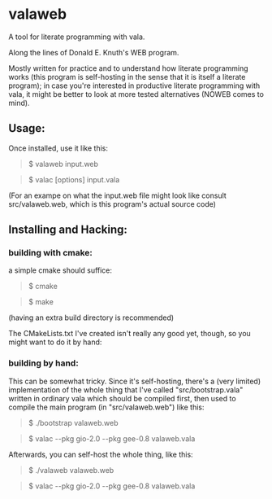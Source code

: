 # valaweb
A tool for literate programming with vala.

Along the lines of Donald E. Knuth's WEB program.

Mostly written for practice and to understand how literate programming works (this program is self-hosting in the sense that it is itself a literate program); in case you're interested in productive literate programming with vala, it might be better to look at more tested alternatives (NOWEB comes to mind).

## Usage:

Once installed, use it like this:

> $ valaweb input.web

> $ valac [options] input.vala

(For an exampe on what the input.web file might look like consult src/valaweb.web, which is this program's actual source code)

## Installing and Hacking:

### building with cmake:

a simple cmake should suffice:

> $ cmake

> $ make

(having an extra build directory is recommended)

The CMakeLists.txt I've created isn't really any good yet, though, so you might want to do it by hand:

### building by hand:

This can be somewhat tricky. Since it's self-hosting, there's a (very limited) implementation of the whole thing that I've called "src/bootstrap.vala" written in ordinary vala which should be compiled first, then used to compile the main program (in "src/valaweb.web") like this:

> $ ./bootstrap valaweb.web

> $ valac --pkg gio-2.0 --pkg gee-0.8 valaweb.vala

Afterwards, you can self-host the whole thing, like this:

> $ ./valaweb valaweb.web

> $ valac --pkg gio-2.0 --pkg gee-0.8 valaweb.vala
